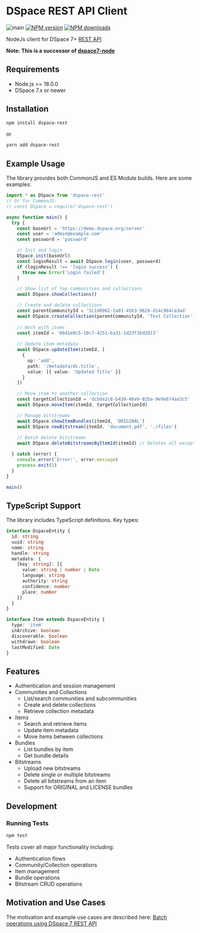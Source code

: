 # DSpace REST API Client

![main](https://github.com/semanticlib/dspace-rest/actions/workflows/node.js.yml/badge.svg)
[![NPM version](https://img.shields.io/npm/v/dspace-rest.svg)](https://npmjs.org/package/dspace-rest)
[![NPM downloads](https://img.shields.io/npm/dm/dspace-rest.svg)](https://npmjs.org/package/dspace-rest)

NodeJs client for DSpace 7+ [REST API](https://github.com/DSpace/RestContract)

**Note: This is a successor of [dspace7-node](https://github.com/semanticlib/dspace7-node)**

## Requirements

- Node.js >= 18.0.0
- DSpace 7.x or newer

## Installation

```bash
npm install dspace-rest
```
or
```bash
yarn add dspace-rest
```

## Example Usage

The library provides both CommonJS and ES Module builds. Here are some examples:

```typescript
import * as DSpace from 'dspace-rest'
// Or for CommonJS:
// const DSpace = require('dspace-rest')

async function main() {
  try {
    const baseUrl = 'https://demo.dspace.org/server'
    const user = 'admin@example.com'
    const password = 'password'

    // Init and login
    DSpace.init(baseUrl)
    const loginResult = await DSpace.login(user, password)
    if (loginResult !== 'login success') {
      throw new Error('Login failed')
    }

    // Show list of top communities and collections
    await DSpace.showCollections()

    // Create and delete collections
    const parentCommunityId = '5c1d0962-2a01-4563-9626-d14c964ca3ad' 
    await DSpace.createCollection(parentCommunityId, 'Test Collection')
    
    // Work with items
    const itemId = '6641e0c5-10c7-4251-ba31-1d23f1bd2813'
    
    // Update item metadata
    await DSpace.updateItem(itemId, [
      {
        op: 'add',
        path: '/metadata/dc.title',
        value: [{ value: 'Updated Title' }]
      }
    ])

    // Move item to another collection
    const targetCollectionId = 'dcbde2c8-b438-46e9-82ba-9e9e674aa3c5'
    await DSpace.moveItem(itemId, targetCollectionId)

    // Manage bitstreams
    await DSpace.showItemBundles(itemId, 'ORIGINAL')
    await DSpace.newBitstream(itemId, 'document.pdf', './files')
    
    // Batch delete bitstreams
    await DSpace.deleteBitstreamsByItemId(itemId) // Deletes all except LICENSE bundle

  } catch (error) {
    console.error('Error:', error.message)
    process.exit(1)
  }
}

main()
```

## TypeScript Support

The library includes TypeScript definitions. Key types:

```typescript
interface DspaceEntity {
  id: string
  uuid: string
  name: string
  handle: string
  metadata: {
    [key: string]: [{
      value: string | number | Date
      language: string
      authority: string
      confidence: number
      place: number
    }]
  }
}

interface Item extends DspaceEntity {
  type: 'item'
  inArchive: boolean
  discoverable: boolean
  withdrawn: boolean
  lastModified: Date
}
```

## Features

- Authentication and session management
- Communities and Collections
  - List/search communities and subcommunities
  - Create and delete collections
  - Retrieve collection metadata
- Items
  - Search and retrieve items
  - Update item metadata
  - Move items between collections
- Bundles
  - List bundles by item
  - Get bundle details
- Bitstreams
  - Upload new bitstreams
  - Delete single or multiple bitstreams
  - Delete all bitstreams from an item
  - Support for ORIGINAL and LICENSE bundles

## Development

### Running Tests

```bash
npm test
```

Tests cover all major functionality including:
- Authentication flows
- Community/Collection operations  
- Item management
- Bundle operations
- Bitstream CRUD operations

## Motivation and Use Cases

The motivation and example use cases are described here:
[Batch operations using DSpace 7 REST API](https://www.semanticconsulting.com/blog/batch-operations-using-dspace-7-rest-api)
